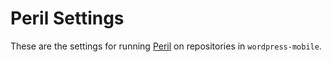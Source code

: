 # Peril Settings

These are the settings for running [Peril](https://github.com/danger/peril) on repositories in `wordpress-mobile`.
